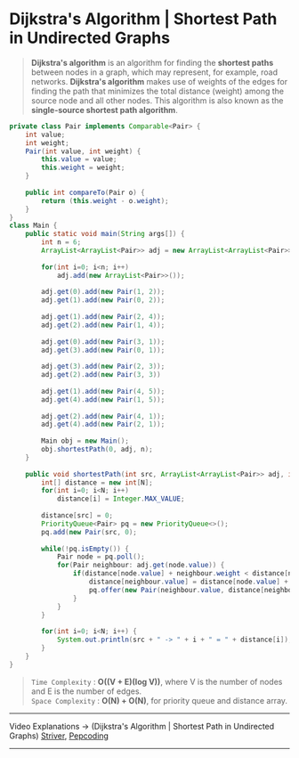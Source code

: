 # Dijkstra's Algorithm | Shortest Path in Undirected Graphs
> **Dijkstra's algorithm** is an algorithm for finding the **shortest paths** between nodes in a graph, which may represent, for example, road networks.
> **Dijkstra's algorithm** makes use of weights of the edges for finding the path that minimizes the total distance (weight) among the source node and
> all other nodes. This algorithm is also known as the **single-source shortest path algorithm**.

```java
private class Pair implements Comparable<Pair> {
    int value;
    int weight;
    Pair(int value, int weight) {
        this.value = value;
        this.weight = weight;
    }
  
    public int compareTo(Pair o) {
        return (this.weight - o.weight);
    }
}
class Main {
    public static void main(String args[]) {
        int n = 6;
        ArrayList<ArrayList<Pair>> adj = new ArrayList<ArrayList<Pair>>();
        
        for(int i=0; i<n; i++)
            adj.add(new ArrayList<Pair>>());
            
        adj.get(0).add(new Pair(1, 2));
        adj.get(1).add(new Pair(0, 2));
      
        adj.get(1).add(new Pair(2, 4));
        adj.get(2).add(new Pair(1, 4));
      
        adj.get(0).add(new Pair(3, 1));
        adj.get(3).add(new Pair(0, 1));
          
        adj.get(3).add(new Pair(2, 3));
        adj.get(2).add(new Pair(3, 3))
      
        adj.get(1).add(new Pair(4, 5));
        adj.get(4).add(new Pair(1, 5));
      
        adj.get(2).add(new Pair(4, 1));
        adj.get(4).add(new Pair(2, 1));
        
        Main obj = new Main();
        obj.shortestPath(0, adj, n);
    }
  
    public void shortestPath(int src, ArrayList<ArrayList<Pair>> adj, int N) {
        int[] distance = new int[N];
        for(int i=0; i<N; i++)
            distance[i] = Integer.MAX_VALUE;
        
        distance[src] = 0;
        PriorityQueue<Pair> pq = new PriorityQueue<>();
        pq.add(new Pair(src, 0);
      
        while(!pq.isEmpty()) {
            Pair node = pq.poll();
            for(Pair neighbour: adj.get(node.value)) {
                if(distance[node.value] + neighbour.weight < distance[neighbour.value]) {
                    distance[neighbour.value] = distance[node.value] + neighbour.weight;
                    pq.offer(new Pair(neighbour.value, distance[neighbour.value]));
                }
            }
        }
               
        for(int i=0; i<N; i++) {
            System.out.println(src + " -> " + i + " = " + distance[i]);  
        }  
    }
}
```
> `Time Complexity` : **O((V + E)(log V))**, where V is the number of nodes and E is the number of edges.   
> `Space Complexity` : **O(N) + O(N)**, for priority queue and distance array.    
---
Video Explanations -> (Dijkstra's Algorithm | Shortest Path in Undirected Graphs) [Striver](https://www.youtube.com/watch?v=jbhuqIASjoM&list=PLgUwDviBIf0rGEWe64KWas0Nryn7SCRWw&index=18), 
[Pepcoding](https://www.youtube.com/watch?v=sD0lLYlGCJE&list=PL-Jc9J83PIiHfqDcLZMcO9SsUDY4S3a-v&index=15)
<hr>
